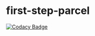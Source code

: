 # first-step-parcel

[![Codacy Badge](https://api.codacy.com/project/badge/Grade/a31a2be2eff34f788020fce03d64f261)](https://www.codacy.com/app/motikix/first-step-parcel?utm_source=github.com&utm_medium=referral&utm_content=syuni/first-step-parcel&utm_campaign=badger)
